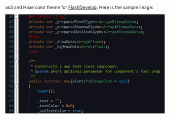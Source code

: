 as3 and Haxe color theme for [FlashDevelop](http://flashdevelop.org/). 
Here is the sample image:

![Sample image](https://github.com/Beeblerox/MyFDTheme/blob/master/my_theme.png)
